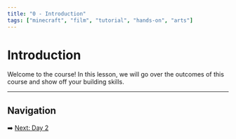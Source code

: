 ```yaml
---
title: "0 - Introduction"
tags: ["minecraft", "film", "tutorial", "hands-on", "arts"]
---
```

# Introduction

Welcome to the course! In this lesson, we will go over the outcomes of this course and show off your building skills.

---

## Navigation

➡️ [Next: Day 2](/minecraft_movie_course/Day-2/00_movie_genre)
